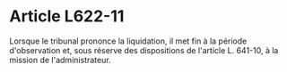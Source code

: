 # Article L622-11

Lorsque le tribunal prononce la liquidation, il met fin à la période d'observation et, sous réserve des dispositions de l'article L. 641-10, à la mission de l'administrateur.